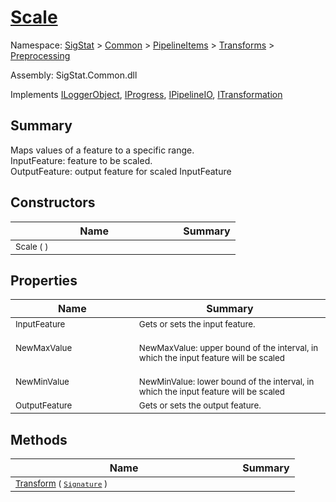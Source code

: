 # [Scale](./Scale.md)

Namespace: [SigStat]() > [Common](./../../../README.md) > [PipelineItems]() > [Transforms]() > [Preprocessing](./README.md)

Assembly: SigStat.Common.dll

Implements [ILoggerObject](./../../../ILoggerObject.md), [IProgress](./../../../Helpers/IProgress.md), [IPipelineIO](./../../../Pipeline/IPipelineIO.md), [ITransformation](./../../../ITransformation.md)

## Summary
Maps values of a feature to a specific range.  <br>InputFeature: feature to be scaled.<br>OutputFeature: output feature for scaled InputFeature

## Constructors

| Name | Summary | 
| --- | --- | 
| <sub>Scale (  )</sub><img width=200/>| <sub></sub>| <br>


## Properties

| Name | Summary | 
| --- | --- | 
| <sub>InputFeature</sub><img width=200/>| <sub>Gets or sets the input feature.</sub>| <br>
| <sub>NewMaxValue</sub><img width=200/>| <sub><br>NewMaxValue: upper bound of the interval, in which the input feature will be scaled</sub>| <br>
| <sub>NewMinValue</sub><img width=200/>| <sub><br>NewMinValue: lower bound of the interval, in which the input feature will be scaled</sub>| <br>
| <sub>OutputFeature</sub><img width=200/>| <sub>Gets or sets the output feature.</sub>| <br>


## Methods

| Name | Summary | 
| --- | --- | 
| <sub>[Transform](./Methods/Scale-100663855.md) ( [`Signature`](./../../../Signature.md) )</sub><img width=200/>| <sub></sub>| <br>


